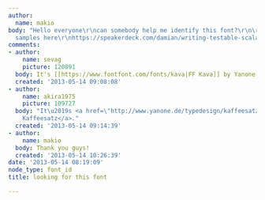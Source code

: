 ```yaml
---
author:
  name: makio
body: "Hello everyone\r\ncan somebody help me identify this font?\r\n\r\n[img:sites/default/files/old-images/Spe_2013-05-14_16-10-55_5125.png]\r\n\r\nmore
  samples here\r\nhttps://speakerdeck.com/damian/writing-testable-scalable-maintainable-rock-solid-javascript\r\n\r\nThanks!"
comments:
- author:
    name: sevag
    picture: 120891
  body: It's [[https://www.fontfont.com/fonts/kava|FF Kava]] by Yanone
  created: '2013-05-14 09:08:08'
- author:
    name: akira1975
    picture: 109727
  body: "It\u2019s <a href=\"http://www.yanone.de/typedesign/kaffeesatz/\">Yanone
    Kaffeesatz</a>."
  created: '2013-05-14 09:14:39'
- author:
    name: makio
  body: Thank you guys!
  created: '2013-05-14 10:26:39'
date: '2013-05-14 08:19:09'
node_type: font_id
title: looking for this font

---
```

